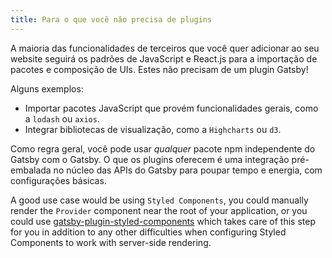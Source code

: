 ```yaml
---
title: Para o que você não precisa de plugins
---
```


A maioria das funcionalidades de terceiros que você quer adicionar ao seu website seguirá os padrões de JavaScript e React.js para a importação de pacotes e composição de UIs. Estes não precisam de um plugin Gatsby!

Alguns exemplos:

- Importar pacotes JavaScript que provém funcionalidades gerais, como a `lodash` ou `axios`.
- Integrar bibliotecas de visualização, como a `Highcharts` ou `d3`.

Como regra geral, você pode usar _qualquer_ pacote npm independente do Gatsby com o Gatsby. O que os plugins oferecem é uma integração pré-embalada no núcleo das APIs do Gatsby para poupar tempo e energia, com configurações básicas.

A good use case would be using `Styled Components`, you could manually render the `Provider` component near the root of your application, or you could use [gatsby-plugin-styled-components](https://www.gatsbyjs.org/packages/gatsby-plugin-styled-components/) which takes care of this step for you in addition to any other difficulties when configuring Styled Components to work with server-side rendering.
